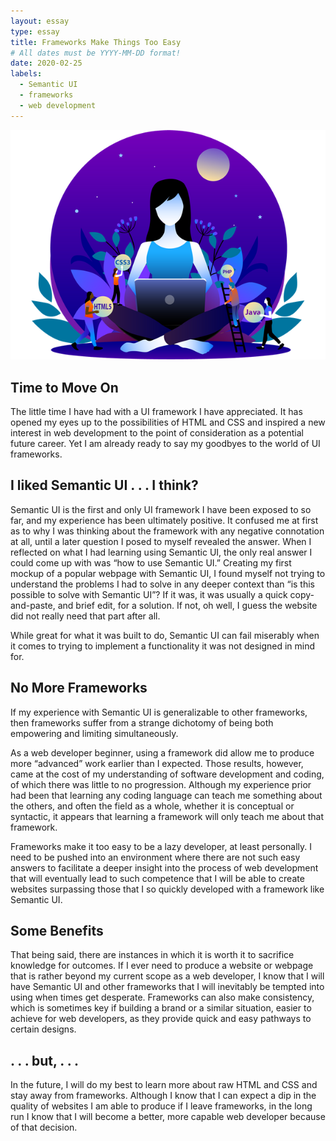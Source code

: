 ```yaml
---
layout: essay
type: essay
title: Frameworks Make Things Too Easy 
# All dates must be YYYY-MM-DD format!
date: 2020-02-25
labels:
  - Semantic UI
  - frameworks
  - web development
---
```


<img class="ui large centered image" src="../images/web development.png">    

## Time to Move On

The little time I have had with a UI framework I have appreciated. It has opened my eyes up to the possibilities of HTML and CSS and inspired a new interest in web development to the point of consideration as a potential future career. Yet I am already ready to say my goodbyes to the world of UI frameworks.

## I liked Semantic UI . . . I think?

Semantic UI is the first and only UI framework I have been exposed to so far, and my experience has been ultimately positive. It confused me at first as to why I was thinking about the framework with any negative connotation at all, until a later question I posed to myself revealed the answer. When I reflected on what I had learning using Semantic UI, the only real answer I could come up with was “how to use Semantic UI.” Creating my first mockup of a popular webpage with Semantic UI, I found myself not trying to understand the problems I had to solve in any deeper context than “is this possible to solve with Semantic UI”? If it was, it was usually a quick copy-and-paste, and brief edit, for a solution. If not, oh well, I guess the website did not really need that part after all.

While great for what it was built to do, Semantic UI can fail miserably when it comes to trying to implement a functionality it was not designed in mind for.


## No More Frameworks

If my experience with Semantic UI is generalizable to other frameworks, then frameworks suffer from a strange dichotomy of being both empowering and limiting simultaneously. 

As a web developer beginner, using a framework did allow me to produce more “advanced” work earlier than I expected. Those results, however, came at the cost of my understanding of software development and coding, of which there was little to no progression. Although my experience prior had been that learning any coding language can teach me something about the others, and often the field as a whole, whether it is conceptual or syntactic, it appears that learning a framework will only teach me about that framework. 

Frameworks make it too easy to be a lazy developer, at least personally. I need to be pushed into an environment where there are not such easy answers to facilitate a deeper insight into the process of web development that will eventually lead to such competence that I will be able to create websites surpassing those that I so quickly developed with a framework like Semantic UI. 


## Some Benefits

That being said, there are instances in which it is worth it to sacrifice knowledge for outcomes. If I ever need to produce a website or webpage that is rather beyond my current scope as a web developer, I know that I will have Semantic UI and other frameworks that I will inevitably be tempted into using when times get desperate. Frameworks can also make consistency, which is sometimes key if building a brand or a similar situation, easier to achieve for web developers, as they provide quick and easy pathways to certain designs.

## . . . but, . . .

In the future, I will do my best to learn more about raw HTML and CSS and stay away from frameworks. Although I know that I can expect a dip in the quality of websites I am able to produce if I leave frameworks, in the long run I know that I will become a better, more capable web developer because of that decision. 
